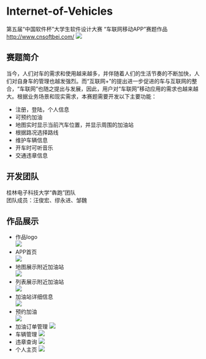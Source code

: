 # Internet-of-Vehicles
第五届“中国软件杯”大学生软件设计大赛 “车联网移动APP”赛题作品   http://www.cnsoftbei.com/ 
![](https://github.com/johnwangMK/Internet-of-Vehicles/blob/master/show/newcnsoft_01_01_02_01.jpg)
## 赛题简介
当今，人们对车的需求和使用越来越多，并伴随着人们的生活节奏的不断加快，人们对自身车的管理也越发强烈。而“互联网+”的提出进一步促进的车与互联网的整合，“车联网”也随之提出与发展，因此，用户对“车联网”移动应用的需求也越来越大。根据业务场景和现实需求，本赛题需要开发以下主要功能：
* 注册，登陆，个人信息
* 可预约加油
* 地图实时显示当前汽车位置，并显示周围的加油站
* 根据路况选择路线
* 维护车辆信息
* 开车时可听音乐
* 交通违章信息
## 开发团队
桂林电子科技大学“犇跑”团队<br>
团队成员：汪俊宏、缪永进、邹魏
## 作品展示
* 作品logo<br>
![](https://github.com/johnwangMK/Internet-of-Vehicles/blob/master/show/welcome_logo.png)
* APP首页<br>
![](https://github.com/johnwangMK/Internet-of-Vehicles/blob/master/show/main_page.png)
* 地图展示附近加油站<br>
![](https://github.com/johnwangMK/Internet-of-Vehicles/blob/master/show/main.png)
* 列表展示附近加油站<br>
![](https://github.com/johnwangMK/Internet-of-Vehicles/blob/master/show/nearby_gas_station.png)
* 加油站详细信息<br>
![](https://github.com/johnwangMK/Internet-of-Vehicles/blob/master/show/gas_station.png)
* 预约加油<br>
![](https://github.com/johnwangMK/Internet-of-Vehicles/blob/master/show/gas_appointment.png)
* 加油订单管理
![](https://github.com/johnwangMK/Internet-of-Vehicles/blob/master/show/order.png)
* 车辆管理
![](https://github.com/johnwangMK/Internet-of-Vehicles/blob/master/show/car_management.jpg)
* 违章查询
![](https://github.com/johnwangMK/Internet-of-Vehicles/blob/master/show/weizhang.jpg)
* 个人主页
![](https://github.com/johnwangMK/Internet-of-Vehicles/blob/master/show/personal_page.jpg)
